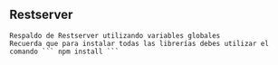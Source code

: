 ## Restserver

`````````
Respaldo de Restserver utilizando variables globales 
Recuerda que para instalar todas las librerías debes utilizar el comando ``` npm install ```


`````````
